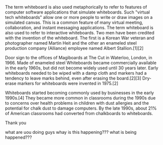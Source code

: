

The term whiteboard is also used metaphorically to refer to features of computer software applications that simulate whiteboards. Such "virtual tech whiteboards" allow one or more people to write or draw images on a simulated canvas. This is a common feature of many virtual meeting, collaboration, and instant messaging applications. The term whiteboard is also used to refer to interactive whiteboards.
Two men have been credited with the invention of the whiteboard. The first is a Korean War veteran and photographer named Martin Heit and the other an enameled steel production company (Alliance) employee named Albert Stallion.[1][2]


Door sign to the offices of Magiboards at The Cut in Waterloo, London, in 1966. Made of enameled steel
Whiteboards became commercially available in the early 1960s, but did not become widely used until 30 years later. Early whiteboards needed to be wiped with a damp cloth and markers had a tendency to leave marks behind, even after erasing the board.[2][3] Dry-erase markers for whiteboards were invented in 1975.[2]

Whiteboards started becoming commonly used by businesses in the early 1990s.[4] They became more common in classrooms during the 1990s due to concerns over health problems in children with dust allergies and the potential for chalk dust to damage computers. By the late 1990s, about 21% of American classrooms had converted from chalkboards to whiteboards.

Thank you

what are uou doing guys whay is this happening??? what is being happened???
